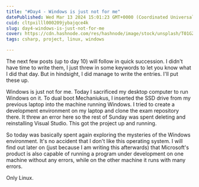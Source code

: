 ```yaml
---
title: "#Day4 - Windows is just not for me"
datePublished: Wed Mar 13 2024 15:01:23 GMT+0000 (Coordinated Universal Time)
cuid: cltpxilll000209jybajqce4k
slug: day4-windows-is-just-not-for-me
cover: https://cdn.hashnode.com/res/hashnode/image/stock/unsplash/T01GZhBSyMQ/upload/99dab27342a3a9c3332b0bdcabc8ddd1.jpeg
tags: csharp, project, linux, windows

---
```


The next few posts (up to day 10) will follow in quick succession. I didn't have time to write them, I just threw in some keywords to let you know what I did that day. But in hindsight, I did manage to write the entries. I'll put these up.  
  
Windows is just not for me. Today I sacrificed my desktop computer to run Windows on it. To dual boot Mechaniukus, I inserted the SSD drive from my previous laptop into the machine running Windows. I tried to create a development environment on my laptop and clone the exam repository there. It threw an error here so the rest of Sunday was spent deleting and reinstalling Visual Studio. This got the project up and running.

So today was basically spent again exploring the mysteries of the Windows environment. It's no accident that I don't like this operating system. I will find out later on (just because I am writing this afterwards) that Microsoft's product is also capable of running a program under development on one machine without any errors, while on the other machine it runs with many errors.

Only Linux.